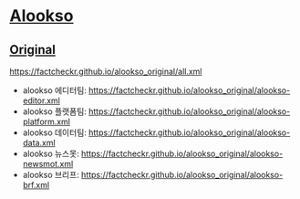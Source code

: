# [Alookso](https://github.com/factcheckr/alookso)
## [Original](https://github.com/factcheckr/alookso_original)
https://factcheckr.github.io/alookso_original/all.xml
  - alookso 에디터팀: https://factcheckr.github.io/alookso_original/alookso-editor.xml
  - alookso 플랫폼팀: https://factcheckr.github.io/alookso_original/alookso-platform.xml
  - alookso 데이터팀: https://factcheckr.github.io/alookso_original/alookso-data.xml
  - alookso 뉴스못: https://factcheckr.github.io/alookso_original/alookso-newsmot.xml
  - alookso 브리프: https://factcheckr.github.io/alookso_original/alookso-brf.xml
